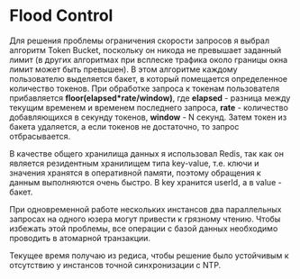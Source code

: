 # Flood Control

Для решения проблемы ограничения скорости запросов я выбрал алгоритм Token Bucket, поскольку он никода не превышает заданный лимит (в других алгоритмах при всплеске трафика около границы окна лимит может быть превышен).
В этом алгоритме каждому пользователю выделяется бакет, в который  помещается определенное количество токенов.
При обработке запроса к токенам пользователя прибавляется **floor(elapsed*rate/window)**, где **elapsed** - разница между текущим временем и временем последнего запроса,
**rate** - количество добавляющихся в секунду токенов, **window** - N секунд. Затем токен из бакета удаляется, а если токенов не достаточно, то запрос отбрасывается.<br>

В качестве общего хранилища данных я использовал Redis, так как он является резидентным хранилищем типа key-value, т.е. ключи и значения хранятся в оперативной памяти, поэтому обращения к данным выполняются очень быстро. В key хранится userId, а в value - бакет.

При одновременной работе нескольких инстансов два параллельных запросах на одного юзера могут привести к грязному чтению.
Чтобы избежать этой проблемы, все операции с базой данных необходимо проводить в атомарной транзакции.

Текущее время получаю из редиса, чтобы решение было устойчивым к отсутствию у инстансов точной синхронизации с NTP.